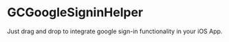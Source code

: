 # GCGoogleSigninHelper
Just drag and drop to integrate google sign-in functionality in your iOS App.
